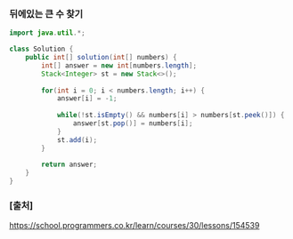 ### 뒤에있는 큰 수 찾기

``` java
import java.util.*;

class Solution {
    public int[] solution(int[] numbers) {
        int[] answer = new int[numbers.length];
        Stack<Integer> st = new Stack<>();
        
        for(int i = 0; i < numbers.length; i++) {
            answer[i] = -1;
            
            while(!st.isEmpty() && numbers[i] > numbers[st.peek()]) {
                answer[st.pop()] = numbers[i];
            }
            st.add(i);
        }
        
        return answer;
    }
}
```

### [출처]
https://school.programmers.co.kr/learn/courses/30/lessons/154539